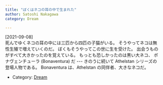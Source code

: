 ```yaml
---
title: "ぼくはネコの耳の中で生まれた"
author: Satoshi Nakagawa
category: Dream

---
```


[2021-09-08]  
 死んでゆくネコの耳の中には三匹から四匹の子猫がいる。
そうやってネコは無性生殖で増えていくのだ。
ぼくもそうやってこの世に生を受けた。
出会うものがすべて大きかったのを覚えている。
もっとも恐しかったのは黒い大ネコ、
ボナヴェンチューラ (Bonaventura) だ
--- きのうに続いて Athelstan シリーズの登場人物である。
Bonaventura は、Athelstan の同伴者、大きなネコだ。

- Category: [Dream](categories.html#Dream)

